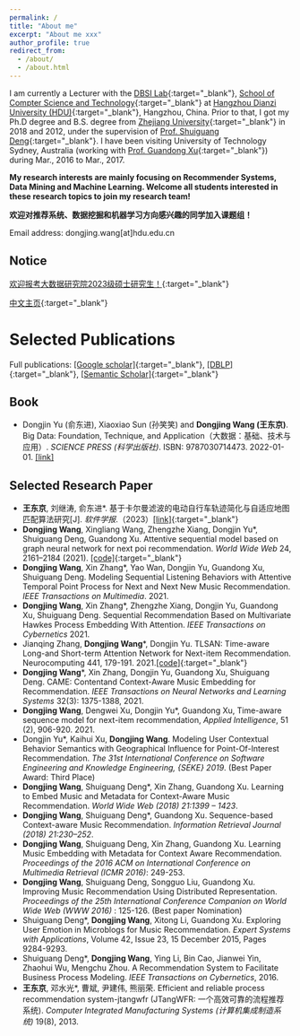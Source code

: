 ```yaml
---
permalink: /
title: "About me"
excerpt: "About me xxx"
author_profile: true
redirect_from: 
  - /about/
  - /about.html
---
```


I am currently a Lecturer with the [DBSI Lab](http://dbsi.hdu.edu.cn/){:target="_blank"}, [School of Compter Science and Technology](https://computer.hdu.edu.cn/computer_en/){:target="_blank"} at [Hangzhou Dianzi University (HDU)](http://www.hdu.edu.cn/en/){:target="_blank"}, Hangzhou, China. 
Prior to that, I got my Ph.D degree and B.S. degree from [Zhejiang University](https://www.zju.edu.cn/english/){:target="_blank"} in 2018 and 2012, under the supervision of [Prof. Shuiguang Deng](https://person.zju.edu.cn/shuiguang){:target="_blank"}. I have been visiting University of Technology Sydney, Australia (working with [Prof. Guandong Xu](https://profiles.uts.edu.au/Guandong.Xu){:target="_blank"}) during Mar., 2016 to Mar., 2017.

**My research interests are mainly focusing on Recommender Systems, Data Mining and Machine Learning. Welcome all students interested in these research topics to join my research team!**

**欢迎对推荐系统、数据挖掘和机器学习方向感兴趣的同学加入课题组！**

Email address: dongjing.wang[at]hdu.edu.cn

## Notice
[欢迎报考大数据研究院2023级硕士研究生！](http://dbsi.hdu.edu.cn/notice/3683.jhtml){:target="_blank"}

[中文主页](http://faculty.hdu.edu.cn/jsjxy/wdj/main.htm){:target="_blank"}

Selected Publications
======
Full publications: [[Google scholar]](https://scholar.google.com/citations?user=D1_RC_kAAAAJ&hl=zh-CN){:target="_blank"}, [[DBLP]](https://dblp.org/pid/121/4337.html){:target="_blank"}, [[Semantic Scholar]](https://www.semanticscholar.org/author/2940191){:target="_blank"}

## Book
- Dongjin Yu (俞东进), Xiaoxiao Sun (孙笑笑) and **Dongjing Wang (王东京)**. Big Data: Foundation, Technique, and Application（大数据：基础、技术与应用）. *SCIENCE PRESS (科学出版社)*. ISBN: 9787030714473. 2022-01-01. [[link]](https://item.jd.com/13621500.html)

## Selected Research Paper
- **王东京**, 刘继涛, 俞东进\*. 基于卡尔曼滤波的电动自行车轨迹简化与自适应地图匹配算法研究[J]. *软件学报*.（2023）[[link]](http://www.jos.org.cn/jos/article/abstract/La006){:target="_blank"}
- **Dongjing Wang**, Xingliang Wang, Zhengzhe Xiang, Dongjin Yu\*, Shuiguang Deng, Guandong Xu. Attentive sequential model based on graph neural network for next poi recommendation. *World Wide Web* 24, 2161–2184 (2021). [[code]](https://github.com/HduDBSI/ASGNN){:target="_blank"}
- **Dongjing Wang**, Xin Zhang\*, Yao Wan, Dongjin Yu, Guandong Xu, Shuiguang Deng. Modeling Sequential Listening Behaviors with Attentive Temporal Point Process for Next and Next New Music Recommendation. *IEEE Transactions on Multimedia*. 2021.
- **Dongjing Wang**, Xin Zhang\*, Zhengzhe Xiang, Dongjin Yu, Guandong Xu, Shuiguang Deng. Sequential Recommendation Based on Multivariate Hawkes Process Embedding With Attention. *IEEE Transactions on Cybernetics* 2021.
- Jianqing Zhang, **Dongjing Wang**\*, Dongjin Yu. TLSAN: Time-aware Long-and Short-term Attention Network for Next-item Recommendation. Neurocomputing 441, 179-191. 2021.[[code]](https://github.com/TsingZ0/TLSAN){:target="_blank"}
- **Dongjing Wang**\*, Xin Zhang, Dongjin Yu, Guandong Xu, Shuiguang Deng. CAME: Contentand Context-Aware Music Embedding for Recommendation. *IEEE Transactions on Neural Networks and Learning Systems* 32(3): 1375-1388, 2021.
- **Dongjing Wang**, Dengwei Xu, Dongjin Yu\*, Guandong Xu, Time-aware sequence model for next-item recommendation, *Applied Intelligence*, 51 (2), 906-920. 2021.
- Dongjin Yu\*, Kaihui Xu, **Dongjing Wang**. Modeling User Contextual Behavior Semantics with Geographical Influence for Point-Of-Interest Recommendation. *The 31st International Conference on Software Engineering and Knowledge Engineering, {SEKE} 2019*. (Best Paper Award: Third Place)
- **Dongjing Wang**, Shuiguang Deng\*, Xin Zhang, Guandong Xu. Learning to Embed Music and Metadata for Context-Aware Music Recommendation. *World Wide Web (2018) 21:1399 – 1423*.
- **Dongjing Wang**, Shuiguang Deng\*, Guandong Xu. Sequence-based Context-aware Music Recommendation. *Information Retrieval Journal (2018) 21:230–252*.
- **Dongjing Wang**, Shuiguang Deng, Xin Zhang, Guandong Xu. Learning Music Embedding with Metadata for Context Aware Recommendation. *Proceedings of the 2016 ACM on International Conference on Multimedia Retrieval (ICMR 2016)*: 249-253.
- **Dongjing Wang**, Shuiguang Deng, Songguo Liu, Guandong Xu. Improving Music Recommendation Using Distributed Representation. *Proceedings of the 25th International Conference Companion on World Wide Web (WWW 2016)* : 125-126. (Best paper Nomination)
- Shuiguang Deng\*, **Dongjing Wang**, Xitong Li, Guandong Xu. Exploring User Emotion in Microblogs for Music Recommendation. *Expert Systems with Applications*, Volume 42, Issue 23, 15 December 2015, Pages 9284-9293.
- Shuiguang Deng\*, **Dongjing Wang**, Ying Li, Bin Cao, Jianwei Yin, Zhaohui Wu, Mengchu Zhou. A Recommendation System to Facilitate Business Process Modeling. *IEEE Transactions on Cybernetics*, 2016. 
- **王东京**, 邓水光\*, 曹斌, 尹建伟, 熊丽荣. Efficient and reliable process recommendation system-jtangwfr (JTangWFR: 一个高效可靠的流程推荐系统). *Computer Integrated Manufacturing Systems (计算机集成制造系统)* 19(8), 2013. 
